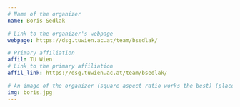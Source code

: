 ```yaml
---
# Name of the organizer
name: Boris Sedlak 

# Link to the organizer's webpage
webpage: https://dsg.tuwien.ac.at/team/bsedlak/

# Primary affiliation
affil: TU Wien
# Link to the primary affiliation
affil_link: https://dsg.tuwien.ac.at/team/bsedlak/

# An image of the organizer (square aspect ratio works the best) (place in the `assets/img/organizers` directory)
img: boris.jpg
---
```

